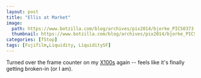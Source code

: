 ```yaml
---
layout: post
title: "Ellis at Market"
image:
  path: https://www.botzilla.com/blog/archives/pix2014/bjorke_PICS0373.jpg
  thumbnail: https://www.botzilla.com/blog/archives/pix2014/bjorke_PICS0373.jpg
categories: [fStop]
tags: [Fujifilm,Liquidity, LiquiditySF]
---
```





Turned over the frame counter on my <a href="/blog/archives/000794.html">X100s</a> again -- feels like it's finally getting broken-in (or I am). 

